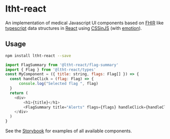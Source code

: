 # ltht-react

An implementation of medical Javascript UI components based on [FHIR](https://www.hl7.org/fhir/) like [typescript](http://www.typescriptlang.org/) data structures in [React](https://reactjs.org) using [CSSinJS](https://medium.com/seek-blog/a-unified-styling-language-d0c208de2660) (with [emotion](https://github.com/emotion-js/emotion)).

## Usage

```sh
npm install ltht-react --save
```

```js
import FlagSummary from '@ltht-react/flag-summary'
import { Flag } from '@ltht-react/types'
const MyComponent = ({ title: string, flags: Flag[] }) => {
  const handleClick = (flag: Flag) => {
      console.log("Selected flag ", flag)
  }
  return (
    <div>
        <h1>{title}</h1>
        <FlagSummary title="Alerts" flags={flags} handleClick={handleClick} />
    </div>
  )
}
```

See the [Storybook](https://ltht-epr.github.io/ltht-react) for examples of all available components.
